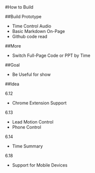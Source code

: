 #How to Build
  
##Build Prototype  
  
- Time Control Audio
- Basic Markdown On-Page
- Github code read

##More

- Switch Full-Page Code or PPT by Time

##Goal

- Be Useful for show

##Idea

6.12

- Chrome Extension Support

6.13

- Lead Motion Control
- Phone Control

6.14

- Time Summary

6.18

- Support for Mobile Devices